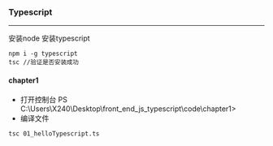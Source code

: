 ### Typescript

------

安装node
安装typescript

```
npm i -g typescript
tsc //验证是否安装成功
```

#### chapter1 

- 打开控制台 
PS C:\Users\X240\Desktop\front_end_js_typescript\code\chapter1>
- 编译文件
```
tsc 01_helloTypescript.ts
```



